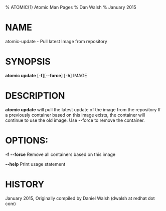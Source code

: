 % ATOMIC(1) Atomic Man Pages
% Dan Walsh
% January 2015
# NAME
atomic-update - Pull latest Image from repository

# SYNOPSIS
**atomic update**
[**-f**][**--force**]
[**-h**]
IMAGE

# DESCRIPTION
**atomic update** will pull the latest update of the image from the repository
If a previously container based on this image exists, the container will
continue to use the old image. Use --force to remove the container.

# OPTIONS:
**-f** **--force**
  Remove all containers based on this image

**--help**
  Print usage statement

# HISTORY
January 2015, Originally compiled by Daniel Walsh (dwalsh at redhat dot com)
